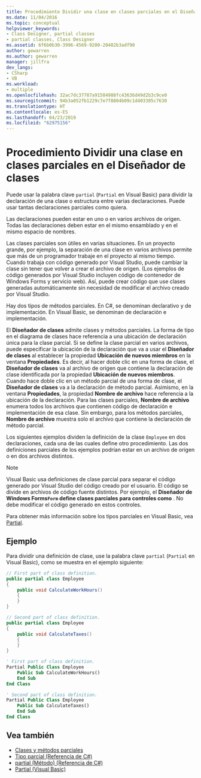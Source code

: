 ```yaml
---
title: Procedimiento Dividir una clase en clases parciales en el Diseñador de clases
ms.date: 11/04/2016
ms.topic: conceptual
helpviewer_keywords:
- Class Designer, partial classes
- partial classes, Class Designer
ms.assetid: 6f6b0b30-3996-4569-9200-20482b3adf90
author: gewarren
ms.author: gewarren
manager: jillfra
dev_langs:
- CSharp
- VB
ms.workload:
- multiple
ms.openlocfilehash: 32ac7dc37787a91504988fc43636d49d2b3c9ce0
ms.sourcegitcommit: 94b3a052fb1229c7e7f8804b09c1d403385c7630
ms.translationtype: HT
ms.contentlocale: es-ES
ms.lasthandoff: 04/23/2019
ms.locfileid: "62975156"
---
```

# <a name="how-to-split-a-class-into-partial-classes-in-class-designer"></a>Procedimiento Dividir una clase en clases parciales en el Diseñador de clases

Puede usar la palabra clave `partial` (`Partial` en Visual Basic) para dividir la declaración de una clase o estructura entre varias declaraciones. Puede usar tantas declaraciones parciales como quiera.

Las declaraciones pueden estar en uno o en varios archivos de origen. Todas las declaraciones deben estar en el mismo ensamblado y en el mismo espacio de nombres.

Las clases parciales son útiles en varias situaciones. En un proyecto grande, por ejemplo, la separación de una clase en varios archivos permite que más de un programador trabaje en el proyecto al mismo tiempo. Cuando trabaja con código generado por Visual Studio, puede cambiar la clase sin tener que volver a crear el archivo de origen. (Los ejemplos de código generados por Visual Studio incluyen código de contenedor de Windows Forms y servicio web). Así, puede crear código que use clases generadas automáticamente sin necesidad de modificar el archivo creado por Visual Studio.

Hay dos tipos de métodos parciales. En C#, se denominan declarativo y de implementación. En Visual Basic, se denominan de declaración e implementación.

El **Diseñador de clases** admite clases y métodos parciales. La forma de tipo en el diagrama de clases hace referencia a una ubicación de declaración única para la clase parcial. Si se define la clase parcial en varios archivos, puede especificar la ubicación de la declaración que va a usar el **Diseñador de clases** al establecer la propiedad **Ubicación de nuevos miembros** en la ventana **Propiedades**. Es decir, al hacer doble clic en una forma de clase, el **Diseñador de clases** va al archivo de origen que contiene la declaración de clase identificada por la propiedad **Ubicación de nuevos miembros**. Cuando hace doble clic en un método parcial de una forma de clase, el **Diseñador de clases** va a la declaración de método parcial. Asimismo, en la ventana **Propiedades**, la propiedad **Nombre de archivo** hace referencia a la ubicación de la declaración. Para las clases parciales, **Nombre de archivo** enumera todos los archivos que contienen código de declaración e implementación de esa clase. Sin embargo, para los métodos parciales, **Nombre de archivo** muestra solo el archivo que contiene la declaración de método parcial.

Los siguientes ejemplos dividen la definición de la clase `Employee` en dos declaraciones, cada una de las cuales define otro procedimiento. Las dos definiciones parciales de los ejemplos podrían estar en un archivo de origen o en dos archivos distintos.

> [!NOTE]
> Visual Basic usa definiciones de clase parcial para separar el código generado por Visual Studio del código creado por el usuario. El código se divide en archivos de código fuente distintos. Por ejemplo, el **Diseñador de Windows Forms`Form` define clases parciales para controles como** . No debe modificar el código generado en estos controles.

Para obtener más información sobre los tipos parciales en Visual Basic, vea [Partial](/dotnet/visual-basic/language-reference/modifiers/partial).

## <a name="example"></a>Ejemplo

Para dividir una definición de clase, use la palabra clave `partial` (`Partial` en Visual Basic), como se muestra en el ejemplo siguiente:

```csharp
// First part of class definition.
public partial class Employee
{
    public void CalculateWorkHours()
    {
    }
}

// Second part of class definition.
public partial class Employee
{
    public void CalculateTaxes()
    {
    }
}
```

```vb
' First part of class definition.
Partial Public Class Employee
    Public Sub CalculateWorkHours()
    End Sub
End Class

' Second part of class definition.
Partial Public Class Employee
    Public Sub CalculateTaxes()
    End Sub
End Class
```

## <a name="see-also"></a>Vea también

- [Clases y métodos parciales](/dotnet/csharp/programming-guide/classes-and-structs/partial-classes-and-methods)
- [Tipo parcial (Referencia de C#)](/dotnet/csharp/language-reference/keywords/partial-type)
- [partial (Método) (Referencia de C#)](/dotnet/csharp/language-reference/keywords/partial-method)
- [Partial (Visual Basic)](/dotnet/visual-basic/language-reference/modifiers/partial)